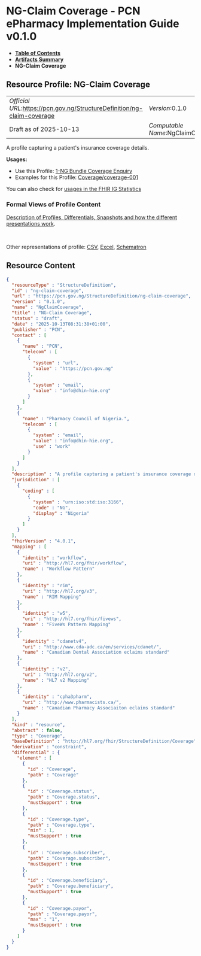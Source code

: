 # NG-Claim Coverage - PCN ePharmacy Implementation Guide v0.1.0

* [**Table of Contents**](toc.md)
* [**Artifacts Summary**](artifacts.md)
* **NG-Claim Coverage**

## Resource Profile: NG-Claim Coverage 

| | |
| :--- | :--- |
| *Official URL*:https://pcn.gov.ng/StructureDefinition/ng-claim-coverage | *Version*:0.1.0 |
| Draft as of 2025-10-13 | *Computable Name*:NgClaimCoverage |

 
A profile capturing a patient's insurance coverage details. 

**Usages:**

* Use this Profile: [1-NG Bundle Coverage Enquiry](StructureDefinition-ng-coverage-enquiry-bundle.md)
* Examples for this Profile: [Coverage/coverage-001](Coverage-coverage-001.md)

You can also check for [usages in the FHIR IG Statistics](https://packages2.fhir.org/xig/ePharmacyIG|current/StructureDefinition/ng-claim-coverage)

### Formal Views of Profile Content

 [Description of Profiles, Differentials, Snapshots and how the different presentations work](http://build.fhir.org/ig/FHIR/ig-guidance/readingIgs.html#structure-definitions). 

 

Other representations of profile: [CSV](StructureDefinition-ng-claim-coverage.csv), [Excel](StructureDefinition-ng-claim-coverage.xlsx), [Schematron](StructureDefinition-ng-claim-coverage.sch) 



## Resource Content

```json
{
  "resourceType" : "StructureDefinition",
  "id" : "ng-claim-coverage",
  "url" : "https://pcn.gov.ng/StructureDefinition/ng-claim-coverage",
  "version" : "0.1.0",
  "name" : "NgClaimCoverage",
  "title" : "NG-Claim Coverage",
  "status" : "draft",
  "date" : "2025-10-13T08:31:38+01:00",
  "publisher" : "PCN",
  "contact" : [
    {
      "name" : "PCN",
      "telecom" : [
        {
          "system" : "url",
          "value" : "https://pcn.gov.ng"
        },
        {
          "system" : "email",
          "value" : "info@dhin-hie.org"
        }
      ]
    },
    {
      "name" : "Pharmacy Council of Nigeria.",
      "telecom" : [
        {
          "system" : "email",
          "value" : "info@dhin-hie.org",
          "use" : "work"
        }
      ]
    }
  ],
  "description" : "A profile capturing a patient's insurance coverage details.",
  "jurisdiction" : [
    {
      "coding" : [
        {
          "system" : "urn:iso:std:iso:3166",
          "code" : "NG",
          "display" : "Nigeria"
        }
      ]
    }
  ],
  "fhirVersion" : "4.0.1",
  "mapping" : [
    {
      "identity" : "workflow",
      "uri" : "http://hl7.org/fhir/workflow",
      "name" : "Workflow Pattern"
    },
    {
      "identity" : "rim",
      "uri" : "http://hl7.org/v3",
      "name" : "RIM Mapping"
    },
    {
      "identity" : "w5",
      "uri" : "http://hl7.org/fhir/fivews",
      "name" : "FiveWs Pattern Mapping"
    },
    {
      "identity" : "cdanetv4",
      "uri" : "http://www.cda-adc.ca/en/services/cdanet/",
      "name" : "Canadian Dental Association eclaims standard"
    },
    {
      "identity" : "v2",
      "uri" : "http://hl7.org/v2",
      "name" : "HL7 v2 Mapping"
    },
    {
      "identity" : "cpha3pharm",
      "uri" : "http://www.pharmacists.ca/",
      "name" : "Canadian Pharmacy Associaiton eclaims standard"
    }
  ],
  "kind" : "resource",
  "abstract" : false,
  "type" : "Coverage",
  "baseDefinition" : "http://hl7.org/fhir/StructureDefinition/Coverage",
  "derivation" : "constraint",
  "differential" : {
    "element" : [
      {
        "id" : "Coverage",
        "path" : "Coverage"
      },
      {
        "id" : "Coverage.status",
        "path" : "Coverage.status",
        "mustSupport" : true
      },
      {
        "id" : "Coverage.type",
        "path" : "Coverage.type",
        "min" : 1,
        "mustSupport" : true
      },
      {
        "id" : "Coverage.subscriber",
        "path" : "Coverage.subscriber",
        "mustSupport" : true
      },
      {
        "id" : "Coverage.beneficiary",
        "path" : "Coverage.beneficiary",
        "mustSupport" : true
      },
      {
        "id" : "Coverage.payor",
        "path" : "Coverage.payor",
        "max" : "1",
        "mustSupport" : true
      }
    ]
  }
}

```
